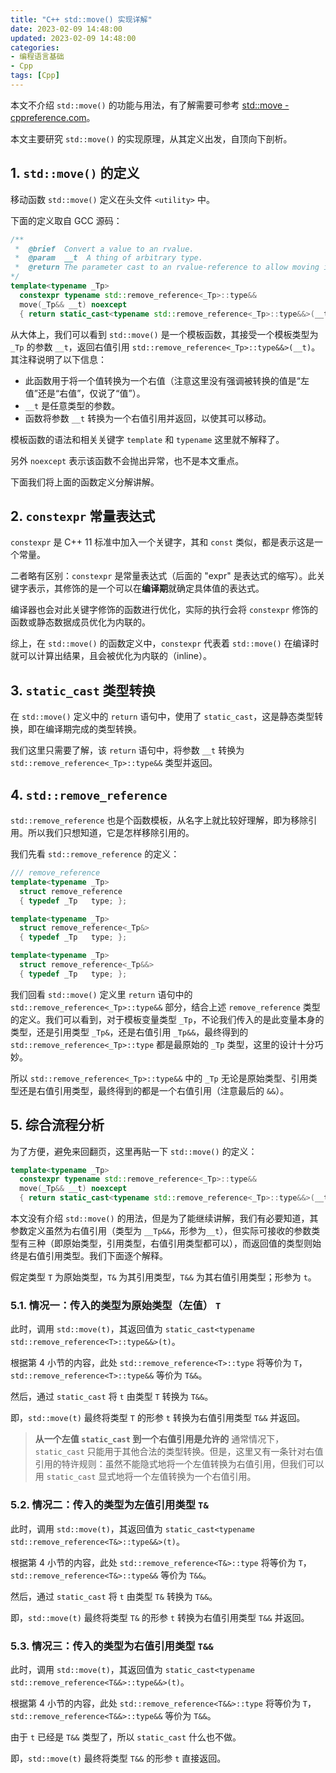 ```yaml
---
title: "C++ std::move() 实现详解"
date: 2023-02-09 14:48:00
updated: 2023-02-09 14:48:00
categories:
- 编程语言基础
- Cpp
tags: [Cpp]
---
```


本文不介绍 `std::move()` 的功能与用法，有了解需要可参考 [std::move - cppreference.com](https://en.cppreference.com/w/cpp/utility/move)。

本文主要研究 `std::move()` 的实现原理，从其定义出发，自顶向下剖析。





## 1. `std::move()` 的定义

移动函数 `std::move()` 定义在头文件 `<utility>` 中。

下面的定义取自 GCC 源码：

```cpp
/**
 *  @brief  Convert a value to an rvalue.
 *  @param  __t  A thing of arbitrary type.
 *  @return The parameter cast to an rvalue-reference to allow moving it.
*/
template<typename _Tp>
  constexpr typename std::remove_reference<_Tp>::type&&
  move(_Tp&& __t) noexcept
  { return static_cast<typename std::remove_reference<_Tp>::type&&>(__t); }
```

从大体上，我们可以看到 `std::move()` 是一个模板函数，其接受一个模板类型为 `_Tp` 的参数 `__t`，返回右值引用 `std::remove_reference<_Tp>::type&&>(__t)`。其注释说明了以下信息：

* 此函数用于将一个值转换为一个右值（注意这里没有强调被转换的值是“左值”还是“右值”，仅说了“值”）。
* `__t` 是任意类型的参数。
* 函数将参数 `__t` 转换为一个右值引用并返回，以使其可以移动。



模板函数的语法和相关关键字 `template` 和 `typename` 这里就不解释了。

另外 `noexcept` 表示该函数不会抛出异常，也不是本文重点。



下面我们将上面的函数定义分解讲解。





## 2. `constexpr` 常量表达式



`constexpr` 是 C++ 11 标准中加入一个关键字，其和 `const` 类似，都是表示这是一个常量。

二者略有区别：`constexpr` 是常量表达式（后面的 "expr" 是表达式的缩写）。此关键字表示，其修饰的是一个可以在**编译期**就确定具体值的表达式。

编译器也会对此关键字修饰的函数进行优化，实际的执行会将 `constexpr` 修饰的函数或静态数据成员优化为内联的。

综上，在 `std::move()` 的函数定义中，`constexpr` 代表着 `std::move()` 在编译时就可以计算出结果，且会被优化为内联的（inline）。



## 3. `static_cast` 类型转换



在 `std::move()` 定义中的 `return` 语句中，使用了 `static_cast`，这是静态类型转换，即在编译期完成的类型转换。

我们这里只需要了解，该 `return` 语句中，将参数 `__t` 转换为 `std::remove_reference<_Tp>::type&&` 类型并返回。





## 4. `std::remove_reference`

`std::remove_reference` 也是个函数模板，从名字上就比较好理解，即为移除引用。所以我们只想知道，它是怎样移除引用的。

我们先看 `std::remove_reference` 的定义：



```cpp
/// remove_reference
template<typename _Tp>
  struct remove_reference
  { typedef _Tp   type; };

template<typename _Tp>
  struct remove_reference<_Tp&>
  { typedef _Tp   type; };

template<typename _Tp>
  struct remove_reference<_Tp&&>
  { typedef _Tp   type; };
```



我们回看 `std::move()` 定义里 `return` 语句中的 `std::remove_reference<_Tp>::type&&` 部分，结合上述 `remove_reference` 类型的定义。我们可以看到，对于模板变量类型 `_Tp`，不论我们传入的是此变量本身的类型，还是引用类型 `_Tp&`，还是右值引用 `_Tp&&`，最终得到的 `std::remove_reference<_Tp>::type` 都是最原始的 `_Tp` 类型，这里的设计十分巧妙。



所以 `std::remove_reference<_Tp>::type&&` 中的 `_Tp` 无论是原始类型、引用类型还是右值引用类型，最终得到的都是一个右值引用（注意最后的 `&&`）。







## 5. 综合流程分析



为了方便，避免来回翻页，这里再贴一下 `std::move()` 的定义：

```cpp
template<typename _Tp>
  constexpr typename std::remove_reference<_Tp>::type&&
  move(_Tp&& __t) noexcept
  { return static_cast<typename std::remove_reference<_Tp>::type&&>(__t); }
```



本文没有介绍 `std::move()` 的用法，但是为了能继续讲解，我们有必要知道，其参数定义虽然为右值引用（类型为 `__Tp&&`，形参为`__t`），但实际可接收的参数类型有三种（即原始类型，引用类型，右值引用类型都可以），而返回值的类型则始终是右值引用类型。我们下面逐个解释。



假定类型 `T` 为原始类型，`T&` 为其引用类型，`T&&` 为其右值引用类型；形参为 `t`。



### 5.1. 情况一：传入的类型为原始类型（左值） `T`

此时，调用 `std::move(t)`，其返回值为 `static_cast<typename std::remove_reference<T>::type&&>(t)`。

根据第 4 小节的内容，此处 `std::remove_reference<T>::type`  将等价为 `T`，`std::remove_reference<T>::type&&` 等价为 `T&&`。

然后，通过 `static_cast` 将 `t` 由类型 `T` 转换为 `T&&`。

即，`std::move(t)` 最终将类型 `T` 的形参 `t` 转换为右值引用类型 `T&&` 并返回。

> **从一个左值 `static_cast` 到一个右值引用是允许的**
> 通常情况下，`static_cast` 只能用于其他合法的类型转换。但是，这里又有一条针对右值引用的特许规则：虽然不能隐式地将一个左值转换为右值引用，但我们可以用 `static_cast` 显式地将一个左值转换为一个右值引用。

### 5.2. 情况二：传入的类型为左值引用类型 `T&`

此时，调用 `std::move(t)`，其返回值为 `static_cast<typename std::remove_reference<T&>::type&&>(t)`。

根据第 4 小节的内容，此处 `std::remove_reference<T&>::type`  将等价为 `T`，`std::remove_reference<T&>::type&&` 等价为 `T&&`。

然后，通过 `static_cast` 将 `t` 由类型 `T&` 转换为 `T&&`。

即，`std::move(t)` 最终将类型 `T&` 的形参 `t` 转换为右值引用类型 `T&&` 并返回。



### 5.3. 情况三：传入的类型为右值引用类型 `T&&`

此时，调用 `std::move(t)`，其返回值为 `static_cast<typename std::remove_reference<T&&>::type&&>(t)`。

根据第 4 小节的内容，此处 `std::remove_reference<T&&>::type`  将等价为 `T`，`std::remove_reference<T&&>::type&&` 等价为 `T&&`。

由于 `t` 已经是 `T&&` 类型了，所以 `static_cast` 什么也不做。

即，`std::move(t)` 最终将类型 `T&&` 的形参 `t` 直接返回。


